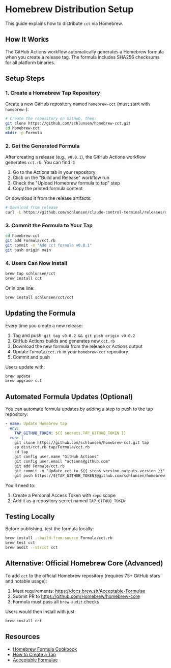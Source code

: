 # Homebrew Distribution Setup

This guide explains how to distribute `cct` via Homebrew.

## How It Works

The GitHub Actions workflow automatically generates a Homebrew formula when you create a release tag. The formula includes SHA256 checksums for all platform binaries.

## Setup Steps

### 1. Create a Homebrew Tap Repository

Create a new GitHub repository named `homebrew-cct` (must start with `homebrew-`):

```bash
# Create the repository on GitHub, then:
git clone https://github.com/schlunsen/homebrew-cct.git
cd homebrew-cct
mkdir -p Formula
```

### 2. Get the Generated Formula

After creating a release (e.g., `v0.0.1`), the GitHub Actions workflow generates `cct.rb`. You can find it:

1. Go to the Actions tab in your repository
2. Click on the "Build and Release" workflow run
3. Check the "Upload Homebrew formula to tap" step
4. Copy the printed formula content

Or download it from the release artifacts:
```bash
# Download from release
curl -L https://github.com/schlunsen/claude-control-terminal/releases/download/v0.0.1/cct.rb -o Formula/cct.rb
```

### 3. Commit the Formula to Your Tap

```bash
cd homebrew-cct
git add Formula/cct.rb
git commit -m "Add cct formula v0.0.1"
git push origin main
```

### 4. Users Can Now Install

```bash
brew tap schlunsen/cct
brew install cct
```

Or in one line:
```bash
brew install schlunsen/cct/cct
```

## Updating the Formula

Every time you create a new release:

1. Tag and push: `git tag v0.0.2 && git push origin v0.0.2`
2. GitHub Actions builds and generates new `cct.rb`
3. Download the new formula from the release or Actions output
4. Update `Formula/cct.rb` in your `homebrew-cct` repository
5. Commit and push

Users update with:
```bash
brew update
brew upgrade cct
```

## Automated Formula Updates (Optional)

You can automate formula updates by adding a step to push to the tap repository:

```yaml
- name: Update Homebrew tap
  env:
    TAP_GITHUB_TOKEN: ${{ secrets.TAP_GITHUB_TOKEN }}
  run: |
    git clone https://github.com/schlunsen/homebrew-cct.git tap
    cp dist/cct.rb tap/Formula/cct.rb
    cd tap
    git config user.name "GitHub Actions"
    git config user.email "actions@github.com"
    git add Formula/cct.rb
    git commit -m "Update cct to ${{ steps.version.outputs.version }}"
    git push https://${TAP_GITHUB_TOKEN}@github.com/schlunsen/homebrew-cct.git main
```

You'll need to:
1. Create a Personal Access Token with `repo` scope
2. Add it as a repository secret named `TAP_GITHUB_TOKEN`

## Testing Locally

Before publishing, test the formula locally:

```bash
brew install --build-from-source Formula/cct.rb
brew test cct
brew audit --strict cct
```

## Alternative: Official Homebrew Core (Advanced)

To add `cct` to the official Homebrew repository (requires 75+ GitHub stars and notable usage):

1. Meet requirements: https://docs.brew.sh/Acceptable-Formulae
2. Submit PR to https://github.com/Homebrew/homebrew-core
3. Formula must pass all `brew audit` checks

Users would then install with just:
```bash
brew install cct
```

## Resources

- [Homebrew Formula Cookbook](https://docs.brew.sh/Formula-Cookbook)
- [How to Create a Tap](https://docs.brew.sh/How-to-Create-and-Maintain-a-Tap)
- [Acceptable Formulae](https://docs.brew.sh/Acceptable-Formulae)
